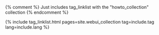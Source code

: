 {% comment %} 
Just includes tag_linklist with the "howto_collection" collection
{% endcomment %}

<!-- DEBUG include howto_linklist.md with tag='{{include.tag}}' and lang='{{include.lang}}' -->
{% include tag_linklist.html pages=site.webui_collection tag=include.tag lang=include.lang %}
